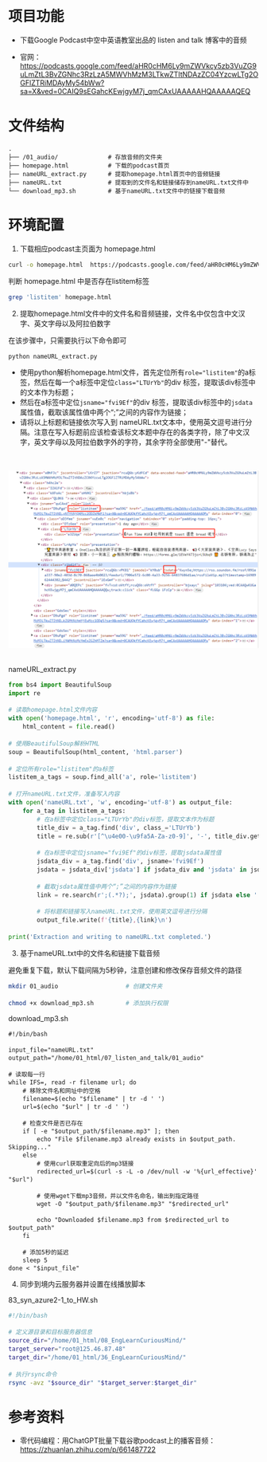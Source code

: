 # 项目功能

- 下载Google Podcast中空中英语教室出品的 listen and talk 博客中的音频

- 官网：https://podcasts.google.com/feed/aHR0cHM6Ly9mZWVkcy5zb3VuZG9uLmZtL3BvZGNhc3RzLzA5MWVhMzM3LTkwZTItNDAzZC04YzcwLTg2OGFlZTRiMDAyMy54bWw?sa=X&ved=0CAIQ9sEGahcKEwjgyM7j_qmCAxUAAAAAHQAAAAAQEQ


# 文件结构

```
.
├── /01_audio/              # 存放音频的文件夹
├── homepage.html           # 下载的podcast首页
├── nameURL_extract.py      # 提取homepage.html首页中的音频链接
├── nameURL.txt             # 提取到的文件名和链接储存到nameURL.txt文件中
└── download_mp3.sh         # 基于nameURL.txt文件中的链接下载音频
```


# 环境配置

1. 下载相应podcast主页面为 homepage.html

```bash
curl -o homepage.html  https://podcasts.google.com/feed/aHR0cHM6Ly9mZWVkcy5zb3VuZG9uLmZtL3BvZGNhc3RzLzA5MWVhMzM3LTkwZTItNDAzZC04YzcwLTg2OGFlZTRiMDAyMy54bWw?sa=X&ved=0CAIQ9sEGahgKEwjIjuDN6qmCAxUAAAAAHQAAAAAQjgk
```

判断 homepage.html 中是否存在listitem标签

```bash
grep 'listitem' homepage.html
```

2. 提取homepage.html文件中的文件名和音频链接，文件名中仅包含中文汉字、英文字母以及阿拉伯数字

在该步骤中，只需要执行以下命令即可

```python
python nameURL_extract.py
```

- 使用python解析homepage.html文件，首先定位所有`role="listitem"`的a标签，然后在每一个a标签中定位`class="LTUrYb"`的div 标签，提取该div标签中的文本作为标题；
- 然后在a标签中定位`jsname="fvi9Ef"`的div 标签，提取该div标签中的`jsdata`属性值，截取该属性值中两个“;”之间的内容作为链接；
- 请将以上标题和链接依次写入到 nameURL.txt文本中，使用英文逗号进行分隔。注意在写入标题前应该检查该标文本题中存在的各类字符，除了中文汉字，英文字母以及阿拉伯数字外的字符，其余字符全部使用"-"替代。

<p align="center">
  <br>
  <br>
  <img src="image/googlepodcast.png" alt="Image Description" width="800">
  <br>
  <br>
</p>

nameURL_extract.py

```python
from bs4 import BeautifulSoup
import re

# 读取homepage.html文件内容
with open('homepage.html', 'r', encoding='utf-8') as file:
    html_content = file.read()

# 使用BeautifulSoup解析HTML
soup = BeautifulSoup(html_content, 'html.parser')

# 定位所有role="listitem"的a标签
listitem_a_tags = soup.find_all('a', role='listitem')

# 打开nameURL.txt文件，准备写入内容
with open('nameURL.txt', 'w', encoding='utf-8') as output_file:
    for a_tag in listitem_a_tags:
        # 在a标签中定位class="LTUrYb"的div标签，提取文本作为标题
        title_div = a_tag.find('div', class_='LTUrYb')
        title = re.sub(r'[^\u4e00-\u9fa5A-Za-z0-9]', '-', title_div.get_text()) if title_div else ''

        # 在a标签中定位jsname="fvi9Ef"的div标签，提取jsdata属性值
        jsdata_div = a_tag.find('div', jsname='fvi9Ef')
        jsdata = jsdata_div['jsdata'] if jsdata_div and 'jsdata' in jsdata_div.attrs else ''
        
        # 截取jsdata属性值中两个“;”之间的内容作为链接
        link = re.search(r';(.*?);', jsdata).group(1) if jsdata else ''

        # 将标题和链接写入nameURL.txt文件，使用英文逗号进行分隔
        output_file.write(f'{title},{link}\n')

print('Extraction and writing to nameURL.txt completed.')
```

3. 基于nameURL.txt中的文件名和链接下载音频

避免重复下载，默认下载间隔为5秒钟，注意创建和修改保存音频文件的路径

```bash
mkdir 01_audio                   # 创建文件夹

chmod +x download_mp3.sh         # 添加执行权限
```


download_mp3.sh

```
#!/bin/bash

input_file="nameURL.txt"
output_path="/home/01_html/07_listen_and_talk/01_audio"

# 读取每一行
while IFS=, read -r filename url; do
    # 移除文件名和网址中的空格
    filename=$(echo "$filename" | tr -d ' ')
    url=$(echo "$url" | tr -d ' ')

    # 检查文件是否已存在
    if [ -e "$output_path/$filename.mp3" ]; then
        echo "File $filename.mp3 already exists in $output_path. Skipping..."
    else
        # 使用curl获取重定向后的mp3链接
        redirected_url=$(curl -s -L -o /dev/null -w '%{url_effective}' "$url")

        # 使用wget下载mp3音频，并以文件名命名，输出到指定路径
        wget -O "$output_path/$filename.mp3" "$redirected_url"

        echo "Downloaded $filename.mp3 from $redirected_url to $output_path"
    fi

    # 添加5秒的延迟
    sleep 5
done < "$input_file"
```

4. 同步到境内云服务器并设置在线播放脚本


83_syn_azure2-1_to_HW.sh

```bash
#!/bin/bash

# 定义源目录和目标服务器信息
source_dir="/home/01_html/08_EngLearnCuriousMind/"
target_server="root@125.46.87.48"
target_dir="/home/01_html/36_EngLearnCuriousMind/"

# 执行rsync命令
rsync -avz "$source_dir" "$target_server:$target_dir"
```


# 参考资料

- 零代码编程：用ChatGPT批量下载谷歌podcast上的播客音频：https://zhuanlan.zhihu.com/p/661487722

